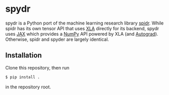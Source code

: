 # spydr

spydr is a Python port of the machine learning research library [spidr](https://github.com/joelberkeley/spidr). While spidr has its own tensor API that uses [XLA](https://www.tensorflow.org/xla) directly for its backend, spydr uses [JAX](https://github.com/google/jax) which provides a [NumPy](https://numpy.org/) API powered by XLA (and [Autograd](https://github.com/hips/autograd)). Otherwise, spidr and spyder are largely identical.

## Installation

Clone this repository, then run
```bash
$ pip install .
```
in the repository root.
